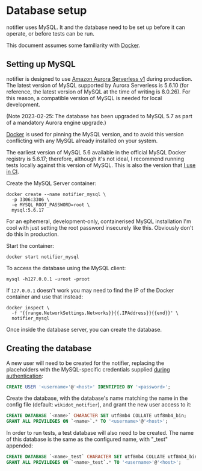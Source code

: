 # Database setup

notifier uses MySQL. It and the database need to be set up before it can
operate, or before tests can be run.

This document assumes some familiarity with
[Docker](https://www.docker.com/).

## Setting up MySQL

notifier is designed to use [Amazon Aurora Serverless
v1](https://aws.amazon.com/rds/aurora/serverless/) during production. The
latest version of MySQL supported by Aurora Serverless is 5.6.10 (for
reference, the latest version of MySQL at the time of writing is 8.0.26).
For this reason, a compatible version of MySQL is needed for local
development.

(Note 2023-02-25: The database has been upgraded to MySQL 5.7 as part of a
mandatory Aurora engine upgrade.)

[Docker](https://www.docker.com/) is used for pinning the MySQL version,
and to avoid this version conflicting with any MySQL already installed on
your system.

The earliest version of MySQL 5.6 available in the official MySQL Docker
registry is 5.6.17; therefore, although it's not ideal, I recommend running
tests locally against this version of MySQL. This is also the version that
[I use in CI](/.github/workflows/tests.yml).

Create the MySQL Server container:

```shell
docker create --name notifier_mysql \
  -p 3306:3306 \
  -e MYSQL_ROOT_PASSWORD=root \
  mysql:5.6.17
```

For an ephemeral, development-only, containerised MySQL installation I'm
cool with just setting the root password insecurely like this. Obviously
don't do this in production.

Start the container:

```shell
docker start notifier_mysql
```

To access the database using the MySQL client:

```shell
mysql -h127.0.0.1 -uroot -proot
```

If `127.0.0.1` doesn't work you may need to find the IP of the Docker
container and use that instead:

```shell
docker inspect \
  -f '{{range.NetworkSettings.Networks}}{{.IPAddress}}{{end}}' \
  notifier_mysql
```

Once inside the database server, you can create the database.

## Creating the database

A new user will need to be created for the notifier, replacing the
placeholders with the MySQL-specific credentials supplied [during
authentication](/docs/auth.md):

```sql
CREATE USER '<username>'@'<host>' IDENTIFIED BY '<password>';
```

Create the database, with the database's name matching the name in the
config file (default: `wikidot_notifier`), and grant the new user access to
it:

```sql
CREATE DATABASE `<name>` CHARACTER SET utf8mb4 COLLATE utf8mb4_bin;
GRANT ALL PRIVILEGES ON `<name>`.* TO '<username>'@'<host>';
```

In order to run tests, a test database will also need to be created. The
name of this database is the same as the configured name, with "_test"
appended:

```sql
CREATE DATABASE `<name>_test` CHARACTER SET utf8mb4 COLLATE utf8mb4_bin;
GRANT ALL PRIVILEGES ON `<name>_test`.* TO '<username>'@'<host>';
```